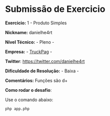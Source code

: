 # Submissão de Exercicio

**Exercicio:** 1 - Produto Simples

**Nickname:** danielhe4rt

**Nível Técnico:** - Pleno -

**Empresa:** - [TruckPag](https://truckpag.com.br) -

**Twitter**: https://twitter.com/danielhe4rt 

**Dificuldade de Resolução:** - Baixa -

**Comentários:** Funções são d+

**Como rodar o desafio**: 

Use o comando abaixo: 
```bash
php app.php
```
